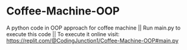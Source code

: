 # Coffee-Machine-OOP
A python code in OOP approach for coffee machine || Run main.py to execute this code || To execute it online visit: https://replit.com/@CodingJunction1/Coffee-Machine-OOP#main.py
